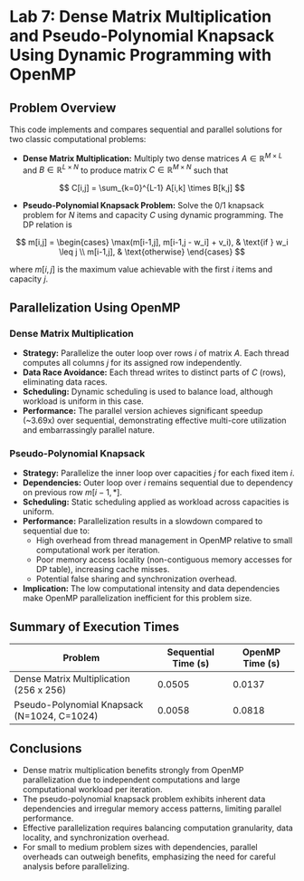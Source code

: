 # Lab 7: Dense Matrix Multiplication and Pseudo-Polynomial Knapsack Using Dynamic Programming with OpenMP

## Problem Overview

This code implements and compares sequential and parallel solutions for two classic computational problems:

- **Dense Matrix Multiplication:** Multiply two dense matrices $A \in \mathbb{R}^{M \times L}$ and $B \in \mathbb{R}^{L \times N}$ to produce matrix $C \in \mathbb{R}^{M \times N}$ such that

$$
C[i,j] = \sum_{k=0}^{L-1} A[i,k] \times B[k,j]
$$

- **Pseudo-Polynomial Knapsack Problem:** Solve the 0/1 knapsack problem for $N$ items and capacity $C$ using dynamic programming. The DP relation is

$$
m[i,j] = 
\begin{cases}
\max(m[i-1,j], m[i-1,j - w_i] + v_i), & \text{if } w_i \leq j \\
m[i-1,j], & \text{otherwise}
\end{cases}
$$

where $m[i,j]$ is the maximum value achievable with the first $i$ items and capacity $j$.

## Parallelization Using OpenMP

### Dense Matrix Multiplication

- **Strategy:** Parallelize the outer loop over rows $i$ of matrix $A$. Each thread computes all columns $j$ for its assigned row independently.
- **Data Race Avoidance:** Each thread writes to distinct parts of $C$ (rows), eliminating data races.
- **Scheduling:** Dynamic scheduling is used to balance load, although workload is uniform in this case.
- **Performance:** The parallel version achieves significant speedup (~3.69x) over sequential, demonstrating effective multi-core utilization and embarrassingly parallel nature.

### Pseudo-Polynomial Knapsack

- **Strategy:** Parallelize the inner loop over capacities $j$ for each fixed item $i$.
- **Dependencies:** Outer loop over $i$ remains sequential due to dependency on previous row $m[i-1,*]$.
- **Scheduling:** Static scheduling applied as workload across capacities is uniform.
- **Performance:** Parallelization results in a slowdown compared to sequential due to:
  - High overhead from thread management in OpenMP relative to small computational work per iteration.
  - Poor memory access locality (non-contiguous memory accesses for DP table), increasing cache misses.
  - Potential false sharing and synchronization overhead.
- **Implication:** The low computational intensity and data dependencies make OpenMP parallelization inefficient for this problem size.

## Summary of Execution Times

| Problem                           | Sequential Time (s) | OpenMP Time (s) |
|-----------------------------------|---------------------|-----------------|
| Dense Matrix Multiplication (256 x 256) | 0.0505        | 0.0137          |
| Pseudo-Polynomial Knapsack (N=1024, C=1024) | 0.0058 | 0.0818          |

## Conclusions

- Dense matrix multiplication benefits strongly from OpenMP parallelization due to independent computations and large computational workload per iteration.
- The pseudo-polynomial knapsack problem exhibits inherent data dependencies and irregular memory access patterns, limiting parallel performance.
- Effective parallelization requires balancing computation granularity, data locality, and synchronization overhead.
- For small to medium problem sizes with dependencies, parallel overheads can outweigh benefits, emphasizing the need for careful analysis before parallelizing.